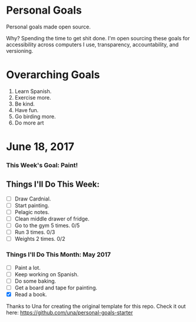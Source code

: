 Personal Goals
==============

Personal goals made open source.

Why? Spending the time to get shit done. I'm open sourcing these goals for accessibility across computers I use, transparency, accountability, and versioning.

# Overarching Goals

1. Learn Spanish.
2. Exercise more.
3. Be kind.
4. Have fun.
5. Go birding more.
6. Do more art

# June 18, 2017

### This Week's Goal: Paint!

## Things I'll Do This Week:

- [ ] Draw Cardnial.
- [ ] Start painting.
- [ ] Pelagic notes.
- [ ] Clean middle drawer of fridge.
- [ ] Go to the gym 5 times. 0/5
- [ ] Run 3 times. 0/3
- [ ] Weights 2 times. 0/2

### Things I'll Do This Month: May 2017

- [ ] Paint a lot.
- [ ] Keep working on Spanish.
- [ ] Do some baking.
- [ ] Get a board and tape for painting.
- [x] Read a book.

Thanks to Una for creating the original template for this repo. Check it out here: https://github.com/una/personal-goals-starter